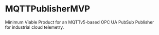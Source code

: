 # MQTTPublisherMVP
Minimum Viable Product for an MQTTv5-based OPC UA PubSub Publisher for industrial cloud telemetry.



